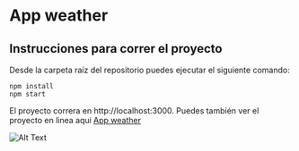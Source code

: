 # App weather 
## Instrucciones para correr el proyecto
Desde la carpeta raíz del repositorio puedes ejecutar el siguiente comando:

```shell
npm install
npm start
```
El proyecto correra en http://localhost:3000.
Puedes también ver el proyecto en linea aqui [App weather]()

![Alt Text](https://media.giphy.com/media/ARqhhqcZXKzhS7xZUq/giphy.gif)
